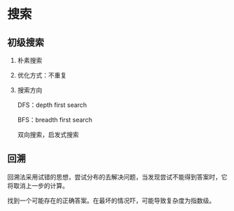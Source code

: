 # 搜索

## 初级搜索

1. 朴素搜索

2. 优化方式：不重复

3. 搜索方向

   DFS：depth first search

   BFS：breadth first search

   双向搜索，启发式搜索

## 回溯

回溯法采用试错的思想，尝试分布的去解决问题，当发现尝试不能得到答案时，它将取消上一步的计算。

找到一个可能存在的正确答案。在最坏的情况吓，可能导致复杂度为指数级。

